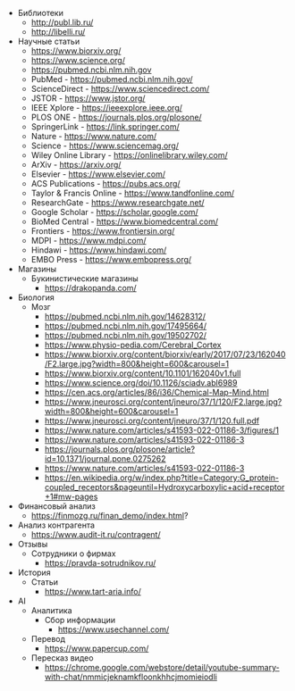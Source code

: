 - Библиотеки
	- http://publ.lib.ru/
	- http://libelli.ru/
- Научные статьи
	- https://www.biorxiv.org/
	- https://www.science.org/
	- https://pubmed.ncbi.nlm.nih.gov
	- PubMed - https://pubmed.ncbi.nlm.nih.gov/
	- ScienceDirect - https://www.sciencedirect.com/
	- JSTOR - https://www.jstor.org/
	- IEEE Xplore - https://ieeexplore.ieee.org/
	- PLOS ONE - https://journals.plos.org/plosone/
	- SpringerLink - https://link.springer.com/
	- Nature - https://www.nature.com/
	- Science - https://www.sciencemag.org/
	- Wiley Online Library - https://onlinelibrary.wiley.com/
	- ArXiv - https://arxiv.org/
	- Elsevier - https://www.elsevier.com/
	- ACS Publications - https://pubs.acs.org/
	- Taylor & Francis Online - https://www.tandfonline.com/
	- ResearchGate - https://www.researchgate.net/
	- Google Scholar - https://scholar.google.com/
	- BioMed Central - https://www.biomedcentral.com/
	- Frontiers - https://www.frontiersin.org/
	- MDPI - https://www.mdpi.com/
	- Hindawi - https://www.hindawi.com/
	- EMBO Press - https://www.embopress.org/
- Магазины
	- Букинистические магазины
		- https://drakopanda.com/
- Биология 
	- Мозг
		- https://pubmed.ncbi.nlm.nih.gov/14628312/
		- https://pubmed.ncbi.nlm.nih.gov/17495664/
		- https://pubmed.ncbi.nlm.nih.gov/19502702/
		- https://www.physio-pedia.com/Cerebral_Cortex
		- https://www.biorxiv.org/content/biorxiv/early/2017/07/23/162040/F2.large.jpg?width=800&height=600&carousel=1
		- https://www.biorxiv.org/content/10.1101/162040v1.full
		- https://www.science.org/doi/10.1126/sciadv.abl6989
		- https://cen.acs.org/articles/86/i36/Chemical-Map-Mind.html
		- https://www.jneurosci.org/content/jneuro/37/1/120/F2.large.jpg?width=800&height=600&carousel=1
		- https://www.jneurosci.org/content/jneuro/37/1/120.full.pdf
		- https://www.nature.com/articles/s41593-022-01186-3/figures/1
		- https://www.nature.com/articles/s41593-022-01186-3
		- https://journals.plos.org/plosone/article?id=10.1371/journal.pone.0275262
		- https://www.nature.com/articles/s41593-022-01186-3
		- https://en.wikipedia.org/w/index.php?title=Category:G_protein-coupled_receptors&pageuntil=Hydroxycarboxylic+acid+receptor+1#mw-pages
-  Финансовый анализ
	- https://finmozg.ru/finan_demo/index.html?
- Анализ контрагента
	- https://www.audit-it.ru/contragent/
- Отзывы
	- Сотрудники о фирмах
		- https://pravda-sotrudnikov.ru/
- История
	- Статьи
		- https://www.tart-aria.info/
- AI
	- Аналитика
		- Сбор информации
			- https://www.usechannel.com/
	- Перевод
		- https://www.papercup.com/
	- Пересказ видео
		- https://chrome.google.com/webstore/detail/youtube-summary-with-chat/nmmicjeknamkfloonkhhcjmomieiodli